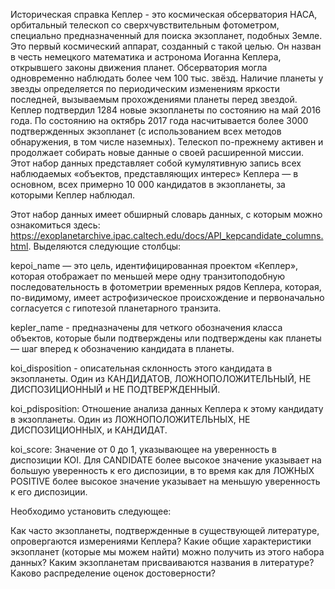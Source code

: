 Историческая справка
Кеплер - это космическая обсерватория НАСА, орбитальный телескоп со сверхчувствительным фотометром, специально предназначенный для поиска экзопланет, подобных Земле. Это первый космический аппарат, созданный с такой целью. Он назван в честь немецкого математика и астронома Иоганна Кеплера, открывшего законы движения планет. Обсерватория могла одновременно наблюдать более чем 100 тыс. звёзд. Наличие планеты у звезды определяется по периодическим изменениям яркости последней, вызываемым прохождениями планеты перед звездой.
Кеплер подтвердил 1284 новые экзопланеты по состоянию на май 2016 года. По состоянию на октябрь 2017 года насчитывается более 3000 подтвержденных экзопланет (с использованием всех методов обнаружения, в том числе наземных). Телескоп по-прежнему активен и продолжает собирать новые данные о своей расширенной миссии.
Этот набор данных представляет собой кумулятивную запись всех наблюдаемых «объектов, представляющих интерес» Кеплера — в основном, всех примерно 10 000 кандидатов в экзопланеты, за которыми Кеплер наблюдал.

Этот набор данных имеет обширный словарь данных, с которым можно ознакомиться здесь: https://exoplanetarchive.ipac.caltech.edu/docs/API_kepcandidate_columns.html. Выделяются следующие столбцы:

kepoi_name — это цель, идентифицированная проектом «Кеплер», которая отображает по меньшей мере одну транзитоподобную последовательность в фотометрии временных рядов Кеплера, которая, по-видимому, имеет астрофизическое происхождение и первоначально согласуется с гипотезой планетарного транзита.

kepler_name - предназначены для четкого обозначения класса объектов, которые были подтверждены или подтверждены как планеты — шаг вперед к обозначению кандидата в планеты.

koi_disposition - описательная склонность этого кандидата в экзопланеты. Один из КАНДИДАТОВ, ЛОЖНОПОЛОЖИТЕЛЬНЫЙ, НЕ ДИСПОЗИЦИОННЫЙ и НЕ ПОДТВЕРЖДЕННЫЙ.

koi_pdisposition: Отношение анализа данных Кеплера к этому кандидату в экзопланеты. Один из ЛОЖНОПОЛОЖИТЕЛЬНЫХ, НЕ ДИСПОЗИЦИОННЫХ, и КАНДИДАТ.

koi_score: Значение от 0 до 1, указывающее на уверенность в диспозиции KOI. Для CANDIDATE более высокое значение указывает на большую уверенность к его диспозиции, в то время как для ЛОЖНЫХ POSITIVE более высокое значение указывает на меньшую уверенность к его диспозиции.

Необходимо установить следующее:

Как часто экзопланеты, подтвержденные в существующей литературе, опровергаются измерениями Кеплера?
Какие общие характеристики экзопланет (которые мы можем найти) можно получить из этого набора данных?
Каким экзопланетам присваиваются названия в литературе? Каково распределение оценок достоверности?
